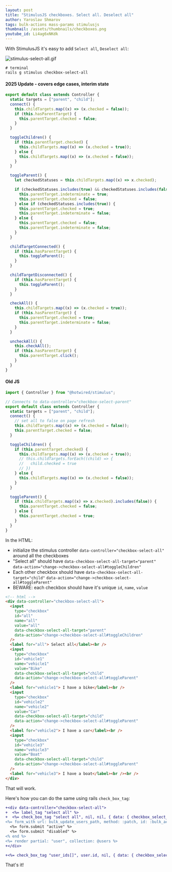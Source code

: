 ```yaml
---
layout: post
title: "StimulusJS checkboxes. Select all. Deselect all"
author: Yaroslav Shmarov
tags: bulk-actions mass-params stimulusjs
thumbnail: /assets/thumbnails/checkboxes.png
youtube_id: Li4ag6xNKdk
---
```


With StimulusJS it's easy to add `Select all`, `Deselect all`:

![stimulus-select-all.gif](/assets/images/stimulus-select-all.gif)

```shell
# terminal
rails g stimulus checkbox-select-all
```

#### 2025 Update - covers edge cases, interim state

```js
export default class extends Controller {
  static targets = ["parent", "child"];
  connect() {
    this.childTargets.map((x) => (x.checked = false));
    if (this.hasParentTarget) {
      this.parentTarget.checked = false;
    }
  }

  toggleChildren() {
    if (this.parentTarget.checked) {
      this.childTargets.map((x) => (x.checked = true));
    } else {
      this.childTargets.map((x) => (x.checked = false));
    }
  }

  toggleParent() {
    let checkedStatuses = this.childTargets.map((x) => x.checked);

    if (checkedStatuses.includes(true) && checkedStatuses.includes(false)) {
      this.parentTarget.indeterminate = true;
      this.parentTarget.checked = false;
    } else if (checkedStatuses.includes(true)) {
      this.parentTarget.checked = true;
      this.parentTarget.indeterminate = false;
    } else {
      this.parentTarget.checked = false;
      this.parentTarget.indeterminate = false;
    }
  }

  childTargetConnected() {
    if (this.hasParentTarget) {
      this.toggleParent();
    }
  }

  childTargetDisconnected() {
    if (this.hasParentTarget) {
      this.toggleParent();
    }
  }

  checkAll() {
    this.childTargets.map((x) => (x.checked = true));
    if (this.hasParentTarget) {
      this.parentTarget.checked = true;
      this.parentTarget.indeterminate = false;
    }
  }

  uncheckAll() {
    this.checkAll();
    if (this.hasParentTarget) {
      this.parentTarget.click();
    }
  }
}
```

#### Old JS

```js
import { Controller } from "@hotwired/stimulus";

// Connects to data-controller="checkbox-select-parent"
export default class extends Controller {
  static targets = ["parent", "child"];
  connect() {
    // set all to false on page refresh
    this.childTargets.map((x) => (x.checked = false));
    this.parentTarget.checked = false;
  }

  toggleChildren() {
    if (this.parentTarget.checked) {
      this.childTargets.map((x) => (x.checked = true));
      // this.childTargets.forEach((child) => {
      //   child.checked = true
      // })
    } else {
      this.childTargets.map((x) => (x.checked = false));
    }
  }

  toggleParent() {
    if (this.childTargets.map((x) => x.checked).includes(false)) {
      this.parentTarget.checked = false;
    } else {
      this.parentTarget.checked = true;
    }
  }
}
```

In the HTML:

- initialize the stimulus controller `data-controller="checkbox-select-all"` around all the checkboxes
- "Select all" should have `data-checkbox-select-all-target="parent"` `data-action="change->checkbox-select-all#toggleChildren"`
- Each other checkbox should have `data-checkbox-select-all-target="child"` `data-action="change->checkbox-select-all#toggleParent"`
- BEWARE: each checkbox should have it's unique `id`, `name`, `value`

```html
<!-- html -->
<div data-controller="checkbox-select-all">
  <input
    type="checkbox"
    id="all"
    name="all"
    value="all"
    data-checkbox-select-all-target="parent"
    data-action="change->checkbox-select-all#toggleChildren"
  />
  <label for="all"> Select all</label><br />
  <input
    type="checkbox"
    id="vehicle1"
    name="vehicle1"
    value="Bike"
    data-checkbox-select-all-target="child"
    data-action="change->checkbox-select-all#toggleParent"
  />
  <label for="vehicle1"> I have a bike</label><br />
  <input
    type="checkbox"
    id="vehicle2"
    name="vehicle2"
    value="Car"
    data-checkbox-select-all-target="child"
    data-action="change->checkbox-select-all#toggleParent"
  />
  <label for="vehicle2"> I have a car</label><br />
  <input
    type="checkbox"
    id="vehicle3"
    name="vehicle3"
    value="Boat"
    data-checkbox-select-all-target="child"
    data-action="change->checkbox-select-all#toggleParent"
  />
  <label for="vehicle3"> I have a boat</label><br /><br />
</div>
```

That will work.

Here's how you can do the same using rails `check_box_tag`:

```diff
+<div data-controller="checkbox-select-all">
+  <%= label_tag "select all" %>
+  <%= check_box_tag "select all", nil, nil, { data: { checkbox_select_all_target: "parent", action: "change->checkbox-select-all#toggleChildren" } } %>
<%= form_with url: bulk_update_users_path, method: :patch, id: :bulk_actions_form do |form| %>
  <%= form.submit "active" %>
  <%= form.submit "disabled" %>
<% end %>
<%= render partial: "user", collection: @users %>
+</div>
```

```diff
+<%= check_box_tag "user_ids[]", user.id, nil, { data: { checkbox_select_all_target: "child", action: "change->checkbox-select-all#toggleParent" }, multiple: true, form: :bulk_actions_form } %>
```

That's it!
